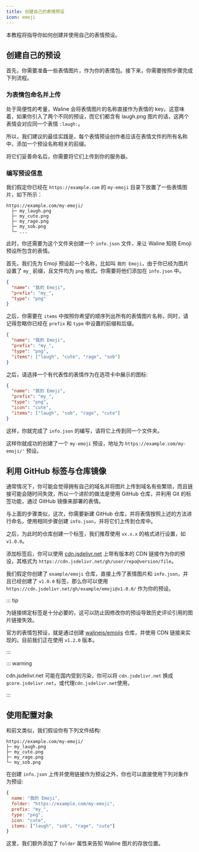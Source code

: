 ```yaml
---
title: 创建自己的表情预设
icon: emoji
---
```


本教程将指导你如何创建并使用自己的表情预设。

<!-- more -->

## 创建自己的预设

首先，你需要准备一些表情图片，作为你的表情包。接下来，你需要按照步骤完成下列流程。

### 为表情包命名并上传

处于简便性的考量，Waline 会将表情图片的名称直接作为表情的 key。这意味着，如果你引入了两个不同的预设，而它们都含有 laugh.png 图片的话，这两个表情会对应同一个表情 `:laugh:`。

所以，我们建议的最佳实践是，每个表情预设创作者应该在表情文件的所有名称中，添加一个预设名称相关的前缀。

将它们妥善命名后，你需要将它们上传到你的服务器。

### 编写预设信息

我们假定你已经在 `https://example.com` 的 `my-emoji` 目录下放置了一些表情图片，如下所示：

```
https://example.com/my-emoji/
  ├─ my_laugh.png
  ├─ my_cute.png
  ├─ my_rage.png
  ├─ my_sob.png
  └─ ...
```

此时，你还需要为这个文件夹创建一个 `info.json` 文件，来让 Waline 知晓 Emoji 预设所包含的表情。

首先，我们先为 Emoji 预设起一个名称，比如叫 `我的 Emoji`，由于你已经为图片设置了 `my_` 前缀，且文件均为 `png` 格式。你需要将他们添加在 `info.json` 中。

```json
{
  "name": "我的 Emoji",
  "prefix": "my_",
  "type": "png"
}
```

之后，你需要在 `items` 中按照你希望的顺序列出所有的表情图片名称，同时，请记得忽略你已经在 `prefix` 和 `type` 中设置的前缀和后缀。

```json
{
  "name": "我的 Emoji",
  "prefix": "my_",
  "type": "png",
  "items": ["laugh", "cute", "rage", "sob"]
}
```

之后，请选择一个有代表性的表情作为在选项卡中展示的图标:

```json
{
  "name": "我的 Emoji",
  "prefix": "my_",
  "type": "png",
  "icon": "cute",
  "items": ["laugh", "sob", "rage", "cute"]
}
```

这样，你就完成了 `info.json` 的编写，请将它上传到同一个文件夹。

这样你就成功的创建了一个 `my-emoji` 预设，地址为 `https://example.com/my-emoji/'` 预设。

## 利用 GitHub 标签与仓库镜像

通常情况下，你可能会觉得拥有自己的域名并将图片上传到域名有些繁琐，而且链接可能会随时间失效，所以一个进阶的做法是使用 GitHub 仓库，并利用 Git 的标签功能，通过 GitHub 镜像来部署的表情。

与上面的步骤类似，这次，你需要新建 GitHub 仓库，并将表情按照上述的方法进行命名，使用相同步骤创建 `info.json`，并将它们上传到仓库中。

之后，为此时的仓库创建一个标签，我们推荐使用 `vx.x.x` 的格式进行设置，如 `v1.0.0`。

添加标签后，你可以使用 [cdn.jsdelivr.net](https://www.jsdelivr.com/) 上带有版本的 CDN 链接作为你的预设，其格式为 `https://cdn.jsdelivr.net/gh/user/repo@version/file`。

我们假定你创建了 `example/emoji` 仓库，直接上传了表情图片和 `info.json`，并且已经创建了 `v1.0.0` 标签，那么你可以使用 `https://cdn.jsdelivr.net/gh/example/emoji@v1.0.0/` 作为你的预设。

::: tip

为链接绑定标签是十分必要的，这可以防止因修改你的预设导致历史评论引用的图片链接失效。

官方的表情包预设，就是通过创建 [walinejs/emojis](https://github.com/walinejs/emojis) 仓库，并使用 CDN 链接来实现的。目前我们正在使用 `v1.2.0` 版本。

:::

::: warning

cdn.jsdelivr.net 可能在国内受到污染，你可以将 `cdn.jsdelivr.net` 换成 `gcore.jsdelivr.net`，或代理`cdn.jsdelivr.net`使用，

:::

## 使用配置对象

和前文类似，我们假设你有下列文件结构:

```
https://example.com/my-emoji/
├─ my_laugh.png
├─ my_cute.png
├─ my_rage.png
└─ my_sob.png
```

在创建 `info.json` 上传并使用链接作为预设之外，你也可以直接使用下列对象作为预设:

```js
{
  name: "我的 Emoji",
  folder: "https://example.com/my-emoji",
  prefix: "my_",
  type: "png",
  icon: "cute",
  items: ["laugh", "sob", "rage", "cute"]
}
```

这里，我们额外添加了 `folder` 属性来告知 Waline 图片的存放位置。
